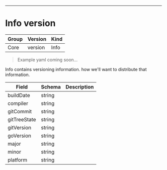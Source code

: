 

-----------
# Info version

Group        | Version     | Kind
------------ | ---------- | -----------
Core | version | Info







> Example yaml coming soon...


Info contains versioning information. how we'll want to distribute that information.



Field        | Schema     | Description
------------ | ---------- | -----------
buildDate | string | 
compiler | string | 
gitCommit | string | 
gitTreeState | string | 
gitVersion | string | 
goVersion | string | 
major | string | 
minor | string | 
platform | string | 






